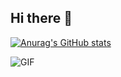 ## Hi there 👋

[![Anurag's GitHub stats](https://github-readme-stats.vercel.app/api?username=Robinsssson)](https://github.com/anuraghazra/github-readme-stats)

![GIF](https://media.giphy.com/media/L1R1tvI9svkIWwpVYr/giphy.gif)
